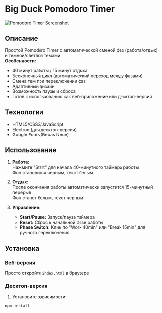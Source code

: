 # Big Duck Pomodoro Timer

![Pomodoro Timer Screenshot](https://imgur.com/a/mt65qjb)

## Описание
Простой Pomodoro Timer с автоматической сменой фаз (работа/отдых) и темной/светлой темами.  
**Особенности:**
- 40 минут работы / 15 минут отдыха
- Бесконечный цикл (автоматический переход между фазами)
- Смена тем при переключении фаз
- Адаптивный дизайн
- Возможность паузы и сброса
- Готов к использованию как веб-приложение или десктоп-версия

## Технологии
- HTML5/CSS3/JavaScript
- Electron (для десктоп-версии)
- Google Fonts (Bebas Neue)

## Использование
1. **Работа:**  
   Нажмите "Start" для начала 40-минутного таймера работы  
   Фон становится черным, текст белым

2. **Отдых:**  
   После окончания работы автоматически запустится 15-минутный перерыв  
   Фон станет белым, текст черным

3. **Управление:**
   - **Start/Pause:** Запуск/пауза таймера
   - **Reset:** Сброс к начальной фазе работы
   - **Phase Switch:** Клик по "Work 40min" или "Break 15min" для ручного переключения

## Установка
### Веб-версия
Просто откройте `index.html` в браузере

### Десктоп-версия
1. Установите зависимости:
```bash
npm install
